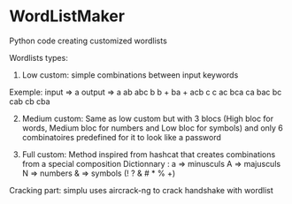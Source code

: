 # WordListMaker
Python code creating customized wordlists

Wordlists types:
1) Low custom:
simple combinations between input keywords

Exemple:
input => a    output => a     ab     abc
         b              b  +  ba  +  acb
         c              c     ac     bca
                              ca     bac
                              bc     cab
                              cb     cba

2) Medium custom:
Same as low custom but with 3 blocs (High bloc for words, Medium bloc for numbers and Low bloc for symbols) and only 6 combinatoires predefined for it to look like a password

3) Full custom:
Method inspired from hashcat that creates combinations from a special composition
Dictionnary : a => minusculs
              A => majusculs
              N => numbers
              & => symbols (! ? & # * % +)
              
Cracking part:
simplu uses aircrack-ng to crack handshake with wordlist
